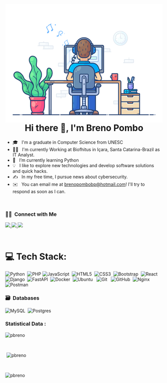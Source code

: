 
<p><img align="right" src="animation.gif" alt="pbreno" /></p>
<br>
<br>
<h1 align="center">Hi there 👋, I'm Breno Pombo</h1>

- 🎓 &nbsp; I'm a graduate in Computer Science from UNESC
- 👨‍💻 &nbsp; I'm currently Working at Biofhitus in Içara, Santa Catarina-Brazil as IT Analyst.
- 🌱 &nbsp; I’m currently learning Python
- 💡 &nbsp;  I like to explore new technologies and develop software solutions and quick hacks.
- ✍️ &nbsp;  In my free time, I pursue news about cybersecurity.
- ✉️ &nbsp;  You can email me at brenopombobp@hotmail.com! I'll try to respond as soon as I can.

<br>

### 🤝🏻 &nbsp;Connect with Me

<p align="left">

<a href="https://www.linkedin.com/in/brenopombo/">
  <img src="https://img.shields.io/badge/-Breno%20Pombo-0077B5?style=flat&logo=Linkedin&logoColor=white"/>
</a>
<a href="mailto:brenopombobp@outlook.com">
  <img src="https://img.shields.io/badge/Outlook-0078D4?style=flat&logo=microsoft-outlook&logoColor=white"/>
</a>
<a href="https://www.hackerrank.com/seu_usuario">
  <img src="https://img.shields.io/badge/HackerRank-2EC866?style=flat&logo=hackerrank&logoColor=white"/>
</a>
</p>

<br>

# 💻 Tech Stack:
![Python](https://img.shields.io/badge/Python-3776AB?style=for-the-badge&logo=python&logoColor=white)&nbsp;
![PHP](https://img.shields.io/badge/PHP-777BB4?style=for-the-badge&logo=php&logoColor=white)
![JavaScript](https://img.shields.io/badge/JavaScript-F7DF1E?style=for-the-badge&logo=javascript&logoColor=black)&nbsp;
![HTML5](https://img.shields.io/badge/HTML5-E34F26?style=for-the-badge&logo=html5&logoColor=white)&nbsp;
![CSS3](https://img.shields.io/badge/CSS3-1572B6?style=for-the-badge&logo=css3&logoColor=white)&nbsp;
![Bootstrap](https://img.shields.io/badge/Bootstrap-7952B3?style=for-the-badge&logo=bootstrap&logoColor=white)&nbsp;
![React](https://img.shields.io/badge/React-61DAFB?style=for-the-badge&logo=react&logoColor=black)&nbsp;
![Django](https://img.shields.io/badge/django-%23092E20.svg?style=for-the-badge&logo=django&logoColor=white)&nbsp;
![FastAPI](https://img.shields.io/badge/FastAPI-009688?style=for-the-badge&logo=fastapi&logoColor=white)&nbsp;
![Docker](https://img.shields.io/badge/Docker-2496ED?style=for-the-badge&logo=docker&logoColor=white)&nbsp;
![Ubuntu](https://img.shields.io/badge/Ubuntu-E95420?style=for-the-badge&logo=ubuntu&logoColor=white) &nbsp;
![Git](https://img.shields.io/badge/Git-F05032?style=for-the-badge&logo=git&logoColor=white) &nbsp;
![GitHub](https://img.shields.io/badge/github-%23121011.svg?style=for-the-badge&logo=github&logoColor=white)&nbsp;
![Nginx](https://img.shields.io/badge/Nginx-009639?style=for-the-badge&logo=nginx&logoColor=white)&nbsp;
![Postman](https://img.shields.io/badge/Postman-FF6C37?style=for-the-badge&logo=postman&logoColor=white)&nbsp;


### 🗃 &nbsp;Databases
![MySQL](https://img.shields.io/badge/MySQL-4479A1?style=for-the-badge&logo=mysql&logoColor=white)&nbsp;
![Postgres](https://img.shields.io/badge/postgres-%23316192.svg?style=for-the-badge&logo=postgresql&logoColor=white)&nbsp;

<h3>Statistical Data :</h3>
<p><img align="center"
    src="https://github-readme-stats.vercel.app/api/top-langs?username=pbreno&show_icons=true&locale=en&bg_color=0d1117&text_color=ffffff&layout=compact"
    alt="pbreno" 
    bg_color=#808080/></p>

<br>

<p>&nbsp;<img align="center" src="https://github-readme-stats.vercel.app/api?username=pbreno&show_icons=true&locale=en&bg_color=0d1117&text_color=ffffff&repo=convoychat"
    alt="pbreno" /></p>

<br>

<p><img align="center" src="https://github-readme-streak-stats.herokuapp.com/?user=pbreno&theme=dark&background=0d1117&date_format=M%20j%5B%2C%20Y%5D" alt="pbreno" /></p>
      

